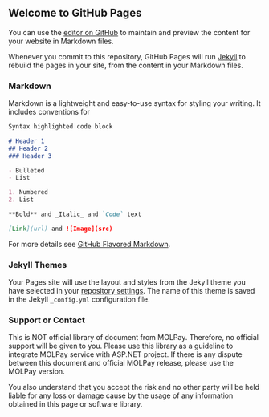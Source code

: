 ## Welcome to GitHub Pages

You can use the [editor on GitHub](https://github.com/omarmahdzan/MOLPay.NET/edit/master/index.md) to maintain and preview the content for your website in Markdown files.

Whenever you commit to this repository, GitHub Pages will run [Jekyll](https://jekyllrb.com/) to rebuild the pages in your site, from the content in your Markdown files.

### Markdown

Markdown is a lightweight and easy-to-use syntax for styling your writing. It includes conventions for

```markdown
Syntax highlighted code block

# Header 1
## Header 2
### Header 3

- Bulleted
- List

1. Numbered
2. List

**Bold** and _Italic_ and `Code` text

[Link](url) and ![Image](src)
```

For more details see [GitHub Flavored Markdown](https://guides.github.com/features/mastering-markdown/).

### Jekyll Themes

Your Pages site will use the layout and styles from the Jekyll theme you have selected in your [repository settings](https://github.com/omarmahdzan/MOLPay.NET/settings). The name of this theme is saved in the Jekyll `_config.yml` configuration file.

### Support or Contact

This is NOT official library of document from MOLPay. Therefore, no official support will be given to you. Please use this library as a guideline to integrate MOLPay service with ASP.NET project. If there is any dispute between this document and official MOLPay release, please use the MOLPay version. 

You also understand that you accept the risk and no other party will be held liable for any loss or damage cause by the usage of any information obtained in this page or software library.
